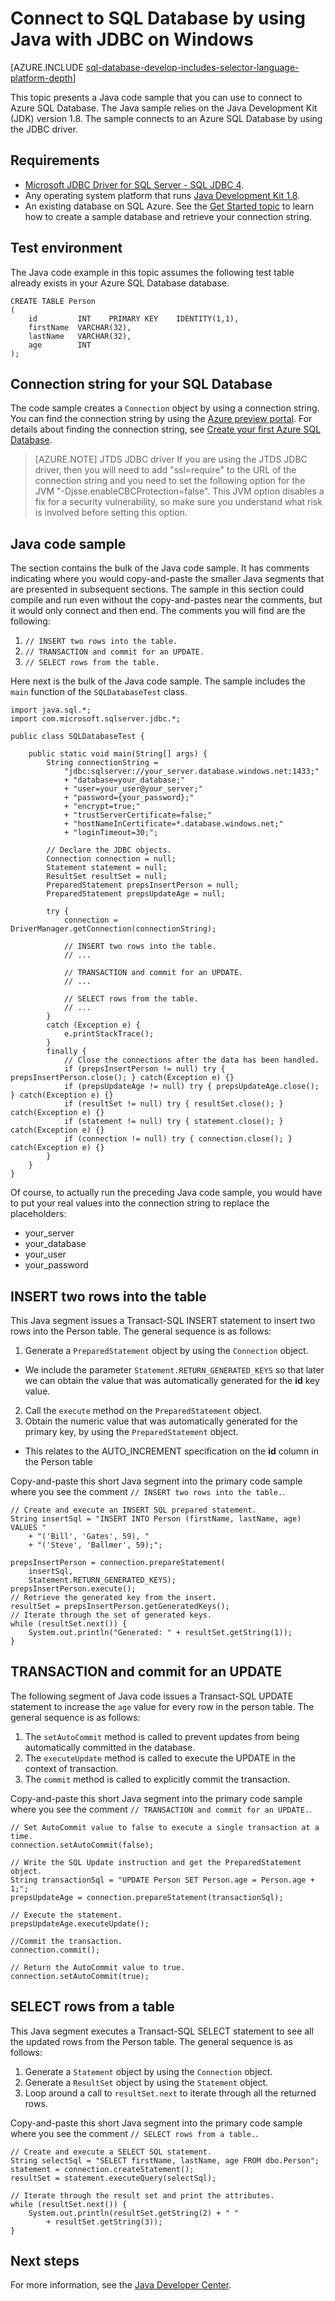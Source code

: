 <properties 
	pageTitle="Connect to SQL Database by using Java with JDBC on Windows" 
	description="Presents a Java code sample you can use to connect to Azure SQL Database. The sample uses JDBC, and it runs on a Windows client computer."
	services="sql-database" 
	documentationCenter="" 
	authors="lbosq" 
	manager="jeffreyg" 
	editor="genemi"/>


<tags 
	ms.service="sql-database" 
	ms.workload="data-management" 
	ms.tgt_pltfrm="na" 
	ms.devlang="java" 
	ms.topic="article" 
	ms.date="09/28/2015" 
	ms.author="lbosq"/>


# Connect to SQL Database by using Java with JDBC on Windows


[AZURE.INCLUDE [sql-database-develop-includes-selector-language-platform-depth](../../includes/sql-database-develop-includes-selector-language-platform-depth.md)]


This topic presents a Java code sample that you can use to connect to Azure SQL Database. The Java sample relies on the Java Development Kit (JDK) version 1.8. The sample connects to an Azure SQL Database by using the JDBC driver.


## Requirements


- [Microsoft JDBC Driver for SQL Server - SQL JDBC 4](http://www.microsoft.com/download/details.aspx?displaylang=en&id=11774).
- Any operating system platform that runs [Java Development Kit 1.8](http://www.oracle.com/technetwork/java/javase/downloads/jdk8-downloads-2133151.html).
- An existing database on SQL Azure. See the [Get Started topic](sql-database-get-started.md) to learn how to create a sample database and retrieve your connection string.


## Test environment


The Java code example in this topic assumes the following test table already exists in your Azure SQL Database database.


<!--
Could this instead be a #tempPerson table, so that the Java code sample could be fully self-sufficient and be runnable (with automatic cleanup)?
-->


	CREATE TABLE Person
	(
		id         INT    PRIMARY KEY    IDENTITY(1,1),
		firstName  VARCHAR(32),
		lastName   VARCHAR(32),
		age        INT
	);


## Connection string for your SQL Database


The code sample creates a `Connection` object by using a connection string. You can find the connection string by using the [Azure preview portal](http://portal.azure.com/). For details about finding the connection string, see [Create your first Azure SQL Database](sql-database-get-started.md).


> [AZURE.NOTE] JTDS JDBC driver
> If you are using the JTDS JDBC driver, then you will need to add "ssl=require" to the URL of the connection string and you need to set the following option for the JVM "-Djsse.enableCBCProtection=false". This JVM option disables a fix for a security vulnerability, so make sure you understand what risk is involved before setting this option. 


## Java code sample


The section contains the bulk of the Java code sample. It has comments indicating where you would copy-and-paste the smaller Java segments that are presented in subsequent sections. The sample in this section could compile and run even without the copy-and-pastes near the comments, but it would only connect and then end. The comments you will find are the following:


1. `// INSERT two rows into the table.`
2. `// TRANSACTION and commit for an UPDATE.`
3. `// SELECT rows from the table.`


Here next is the bulk of the Java code sample. The sample includes the `main` function of the `SQLDatabaseTest` class.


	import java.sql.*;
	import com.microsoft.sqlserver.jdbc.*;
	
	public class SQLDatabaseTest {
	
		public static void main(String[] args) {
			String connectionString =
				"jdbc:sqlserver://your_server.database.windows.net:1433;" 
				+ "database=your_database;"
				+ "user=your_user@your_server;"
				+ "password={your_password};"
				+ "encrypt=true;"
				+ "trustServerCertificate=false;"
				+ "hostNameInCertificate=*.database.windows.net;"
				+ "loginTimeout=30;"; 
	
			// Declare the JDBC objects.
			Connection connection = null;
			Statement statement = null;
			ResultSet resultSet = null;
			PreparedStatement prepsInsertPerson = null;
			PreparedStatement prepsUpdateAge = null;
	
			try {
				connection = DriverManager.getConnection(connectionString);
	
				// INSERT two rows into the table.
				// ...
	
				// TRANSACTION and commit for an UPDATE.
				// ...
	
				// SELECT rows from the table.
				// ...
			}
			catch (Exception e) {
				e.printStackTrace();
			}
			finally {
				// Close the connections after the data has been handled.
				if (prepsInsertPerson != null) try { prepsInsertPerson.close(); } catch(Exception e) {}
				if (prepsUpdateAge != null) try { prepsUpdateAge.close(); } catch(Exception e) {}
				if (resultSet != null) try { resultSet.close(); } catch(Exception e) {}
				if (statement != null) try { statement.close(); } catch(Exception e) {}
				if (connection != null) try { connection.close(); } catch(Exception e) {}
			}
		}
	}


Of course, to actually run the preceding Java code sample, you would have to put your real values into the connection string to replace the placeholders:


- your_server
- your_database
- your_user
- your_password


## INSERT two rows into the table


This Java segment issues a Transact-SQL INSERT statement to insert two rows into the Person table. The general sequence is as follows:


1. Generate a `PreparedStatement` object by using the `Connection` object.
 - We include the parameter `Statement.RETURN_GENERATED_KEYS` so that later we can obtain the value that was automatically generated for the **id** key value.
2. Call the `execute` method on the `PreparedStatement` object.
3. Obtain the numeric value that was automatically generated for the primary key, by using the `PreparedStatement` object.
 - This relates to the AUTO_INCREMENT specification on the **id** column in the Person table


Copy-and-paste this short Java segment into the primary code sample where you see the comment `// INSERT two rows into the table.`.


	// Create and execute an INSERT SQL prepared statement.
	String insertSql = "INSERT INTO Person (firstName, lastName, age) VALUES "
		+ "('Bill', 'Gates', 59), "
		+ "('Steve', 'Ballmer', 59);";
	
	prepsInsertPerson = connection.prepareStatement(
		insertSql,
		Statement.RETURN_GENERATED_KEYS);
	prepsInsertPerson.execute();
	// Retrieve the generated key from the insert.
	resultSet = prepsInsertPerson.getGeneratedKeys();
	// Iterate through the set of generated keys.
	while (resultSet.next()) {
		System.out.println("Generated: " + resultSet.getString(1));
	}


## TRANSACTION and commit for an UPDATE


The following segment of Java code issues a Transact-SQL UPDATE statement to increase the `age` value for every row in the person table. The general sequence is as follows:


1. The `setAutoCommit` method is called to prevent updates from being automatically committed in the database.
2. The `executeUpdate` method is called to execute the UPDATE in the context of transaction.
3. The `commit` method is called to explicitly commit the transaction.


Copy-and-paste this short Java segment into the primary code sample where you see the comment `// TRANSACTION and commit for an UPDATE.`.


	// Set AutoCommit value to false to execute a single transaction at a time.
	connection.setAutoCommit(false);
	
	// Write the SQL Update instruction and get the PreparedStatement object.
	String transactionSql = "UPDATE Person SET Person.age = Person.age + 1;";
	prepsUpdateAge = connection.prepareStatement(transactionSql);
	
	// Execute the statement.
	prepsUpdateAge.executeUpdate();
	
	//Commit the transaction.
	connection.commit();
	
	// Return the AutoCommit value to true.
	connection.setAutoCommit(true);


## SELECT rows from a table


This Java segment executes a Transact-SQL SELECT statement to see all the updated rows from the Person table. The general sequence is as follows:


1. Generate a `Statement` object by using the `Connection` object.
2. Generate a `ResultSet` object by using the `Statement` object.
3. Loop around a call to `resultSet.next` to iterate through all the returned rows.


Copy-and-paste this short Java segment into the primary code sample where you see the comment `// SELECT rows from a table.`.


	// Create and execute a SELECT SQL statement.
	String selectSql = "SELECT firstName, lastName, age FROM dbo.Person";
	statement = connection.createStatement();
	resultSet = statement.executeQuery(selectSql);
	
	// Iterate through the result set and print the attributes.
	while (resultSet.next()) {
		System.out.println(resultSet.getString(2) + " "
			+ resultSet.getString(3));
	}

## Next steps

For more information, see the [Java Developer Center](/develop/java/).

